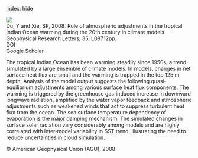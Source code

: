index: hide

<div class="Citation">
    <div class="Citation-thumb CitationThumb-linked"  data-href="https://doi.org/10.1029/2008gl033631">
      <img src="https://static.claimspace.cloud/climate-study-static/refs/thumbs/2/Du_and_Xie_2008-thumb.png" />
    </div>

  <div class="Citation-body">
    <div class="Citation-text">Du, Y and Xie, SP, 2008: Role of atmospheric adjustments in the tropical Indian Ocean warming during the 20th century in climate models. <span class="Article-journal">Geophysical Research Letters, </span><span class="Article-volume">35, </span>L08712pp.</div>
    <div class="Citation-links">
      <div class="CitationLink" data-href="https://doi.org/10.1029/2008gl033631">
        <div class="CitationLink-icon CitationLink-Doi"></div>
        <div class="CitationLink-text">DOI</div>
      </div>
      <div class="CitationLink" data-href="https://scholar.google.com/scholar?q=10.1029/2008gl033631">
        <div class="CitationLink-icon CitationLink-Scholar"></div>
        <div class="CitationLink-text">Google Scholar</div>
      </div>
    </div>
  </div>
</div>

The tropical Indian Ocean has been warming steadily since 1950s, a trend simulated by a large ensemble of climate models. In models, changes in net surface heat flux are small and the warming is trapped in the top 125 m depth. Analysis of the model output suggests the following quasi‐equilibrium adjustments among various surface heat flux components. The warming is triggered by the greenhouse gas‐induced increase in downward longwave radiation, amplified by the water vapor feedback and atmospheric adjustments such as weakened winds that act to suppress turbulent heat flux from the ocean. The sea surface temperature dependency of evaporation is the major damping mechanism. The simulated changes in surface solar radiation vary considerably among models and are highly correlated with inter‐model variability in SST trend, illustrating the need to reduce uncertainties in cloud simulation.

<div class="Citation-copy">
&copy; American Geophysical Union (AGU), 2008
</div>